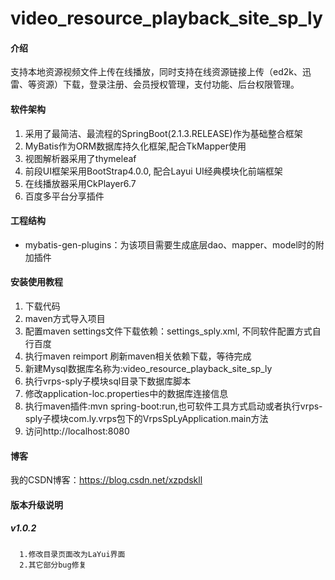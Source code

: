# video_resource_playback_site_sp_ly

#### 介绍
支持本地资源视频文件上传在线播放，同时支持在线资源链接上传（ed2k、迅雷、等资源）下载，登录注册、会员授权管理，支付功能、后台权限管理。


#### 软件架构
1. 采用了最简洁、最流程的SpringBoot(2.1.3.RELEASE)作为基础整合框架
2. MyBatis作为ORM数据库持久化框架,配合TkMapper使用
3. 视图解析器采用了thymeleaf 
4. 前段UI框架采用BootStrap4.0.0, 配合Layui UI经典模块化前端框架
5. 在线播放器采用CkPlayer6.7
6. 百度多平台分享插件

#### 工程结构
- mybatis-gen-plugins：为该项目需要生成底层dao、mapper、model时的附加插件

#### 安装使用教程

1. 下载代码
2. maven方式导入项目
3. 配置maven settings文件下载依赖：settings_sply.xml, 不同软件配置方式自行百度
4. 执行maven reimport 刷新maven相关依赖下载，等待完成
5. 新建Mysql数据库名称为:video_resource_playback_site_sp_ly
6. 执行vrps-sply子模块sql目录下数据库脚本
7. 修改application-loc.properties中的数据库连接信息
8. 执行maven插件:mvn spring-boot:run,也可软件工具方式启动或者执行vrps-sply子模块com.ly.vrps包下的VrpsSpLyApplication.main方法
9. 访问http://localhost:8080

#### 博客
我的CSDN博客：https://blog.csdn.net/xzpdskll

#### 版本升级说明

##### v1.0.2
````
  1.修改目录页面改为LaYui界面
  2.其它部分bug修复
````